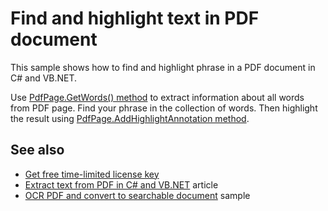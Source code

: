 # Find and highlight text in PDF document
This sample shows how to find and highlight phrase in a PDF document in C# and VB.NET.

Use [PdfPage.GetWords() method](https://bitmiracle.com/pdf-library/api/pdfpage-getwords) to extract information about all words from PDF page. Find your phrase in the collection of words. Then highlight the result using [PdfPage.AddHighlightAnnotation method](https://bitmiracle.com/pdf-library/api/pdfpage-addhighlightannotation).

## See also
* [Get free time-limited license key](https://bitmiracle.com/pdf-library/download-pdf-library.aspx)
* [Extract text from PDF in C# and VB.NET](https://bitmiracle.com/blog/extract-text-from-pdf-in-net) article
* [OCR PDF and convert to searchable document](/Samples/Text/OcrAndMakeSearchable) sample